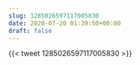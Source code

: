 ```yaml
---
slug: 1285026597117005830
date: 2020-07-20 01:39:50+00:00
draft: false
---
```


{{< tweet 1285026597117005830 >}}
